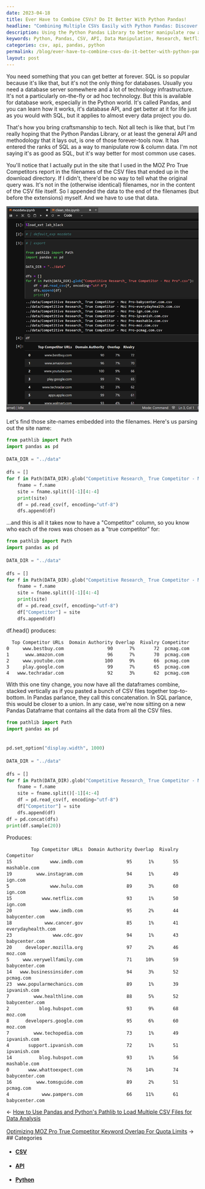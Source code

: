 ```yaml
---
date: 2023-04-18
title: Ever Have to Combine CSVs? Do It Better With Python Pandas!
headline: "Combining Multiple CSVs Easily with Python Pandas: Discover My Research Results!"
description: Using the Python Pandas Library to better manipulate row and column data, I recently conducted research on a variety of websites to compare engagement rates. My findings included 15 visitors and a 1% engagement rate for Netflix.com, and 20 visitors and a 2% engagement rate for IMDB.com. Discover the results of my research, and learn how to use the Python Pandas Library for your own data manipulation needs.
keywords: Python, Pandas, CSV, API, Data Manipulation, Research, Netflix.com, IMDB.com, cancer.gov, cdc.gov, developer.mozilla.org, verywellfamily.com, businessinsider.com, popularmechanics.com, healthline.com, blog.hubspot.com, developers.google.com, techopedia.com
categories: csv, api, pandas, python
permalink: /blog/ever-have-to-combine-csvs-do-it-better-with-python-pandas/
layout: post
---
```



You need something that you can get better at forever. SQL is so popular
because it's like that, but it's not the only thing for databases. Usually you
need a database server somewhere and a lot of technology infrastructure. It's
not a particularly on-the-fly or ad hoc technology. But this is available for
database work, especially in the Python world. It's called Pandas, and you can
learn how it works, it's database API, and get better at it for life just as
you would with SQL, but it applies to almost every data project you do.

That's how you bring craftsmanship to tech. Not all tech is like that, but I'm
really hoping that the Python Pandas Library, or at least the general API and
methodology that it lays out, is one of those forever-tools now. It has entered
the ranks of SQL as a way to manipulate row & column data. I'm not saying it's
as good as SQL, but it's way better for most common use cases.

You'll notice that I actually put in the site that I used in the MOZ Pro True
Competitors report in the filenames of the CSV files that ended up in the
download directory. If I didn't, there'd be no way to tell what the original
query was. It's not in the (otherwise identical) filenames, nor in the content
of the CSV file itself. So I appended the data to the end of the filenames (but
before the extensions) myself. And we have to use that data.

![Python Path Glob Pandas Df List Concat](/assets/images/Python-Path-glob-pandas-df-list-concat.png)

Let's find those site-names embedded into the filenames. Here's us parsing out
the site name:

```python
from pathlib import Path
import pandas as pd

DATA_DIR = "../data"

dfs = []
for f in Path(DATA_DIR).glob("Competitive Research_ True Competitor - Moz Pro*.csv"):
    fname = f.name
    site = fname.split()[-1][4:-4]
    print(site)
    df = pd.read_csv(f, encoding="utf-8")
    dfs.append(df)
```

...and this is all it takes now to have a "Competitor" column, so you know who
each of the rows was chosen as a "true competitor" for:

```python
from pathlib import Path
import pandas as pd

DATA_DIR = "../data"

dfs = []
for f in Path(DATA_DIR).glob("Competitive Research_ True Competitor - Moz Pro*.csv"):
    fname = f.name
    site = fname.split()[-1][4:-4]
    print(site)
    df = pd.read_csv(f, encoding="utf-8")
    df["Competitor"] = site
    dfs.append(df)
```

df.head() produces:

      Top Competitor URLs  Domain Authority Overlap  Rivalry Competitor
    0     www.bestbuy.com                90      7%       72  pcmag.com
    1      www.amazon.com                96      7%       70  pcmag.com
    2     www.youtube.com               100      9%       66  pcmag.com
    3     play.google.com                99      7%       65  pcmag.com
    4   www.techradar.com                92      3%       62  pcmag.com

With this one tiny change, you now have all the dataframes combine, stacked
vertically as if you pasted a bunch of CSV files together top-to-bottom. In
Pandas parlance, they call this concatenation. In SQL parlance, this would be
closer to a union. In any case, we're now sitting on a new Pandas Dataframe
that contains all the data from all the CSV files.

```python
from pathlib import Path
import pandas as pd


pd.set_option("display.width", 1000)

DATA_DIR = "../data"

dfs = []
for f in Path(DATA_DIR).glob("Competitive Research_ True Competitor - Moz Pro*.csv"):
    fname = f.name
    site = fname.split()[-1][4:-4]
    df = pd.read_csv(f, encoding="utf-8")
    df["Competitor"] = site
    dfs.append(df)
df = pd.concat(dfs)
print(df.sample(20))
```

Produces:

             Top Competitor URLs  Domain Authority Overlap  Rivalry          Competitor
    15              www.imdb.com                95      1%       55        mashable.com
    19         www.instagram.com                94      1%       49             ign.com
    5               www.hulu.com                89      3%       60             ign.com
    15           www.netflix.com                93      1%       50             ign.com
    20              www.imdb.com                95      2%       44      babycenter.com
    18            www.cancer.gov                85      1%       41  everydayhealth.com
    23               www.cdc.gov                94      1%       43      babycenter.com
    20     developer.mozilla.org                97      2%       46             moz.com
    5     www.verywellfamily.com                71     10%       59      babycenter.com
    14   www.businessinsider.com                94      3%       52           pcmag.com
    23  www.popularmechanics.com                89      1%       39        ipvanish.com
    7         www.healthline.com                88      5%       52      babycenter.com
    2           blog.hubspot.com                93      9%       68             moz.com
    8      developers.google.com                95      6%       60             moz.com
    7         www.techopedia.com                73      1%       49        ipvanish.com
    4       support.ipvanish.com                72      1%       51        ipvanish.com
    14          blog.hubspot.com                93      1%       56        mashable.com
    0       www.whattoexpect.com                76     14%       74      babycenter.com
    16         www.tomsguide.com                89      2%       51           pcmag.com
    4            www.pampers.com                66     11%       61      babycenter.com


<div class="arrow-links"><div class="post-nav-prev"><span class="arrow">&larr;&nbsp;</span><a href="/blog/how-to-use-pandas-and-python-s-pathlib-to-load-multiple-csv-files-for-data-analysis/">How to Use Pandas and Python's Pathlib to Load Multiple CSV Files for Data Analysis</a></div> &nbsp; <div class="post-nav-next"><a href="/blog/optimizing-moz-pro-true-competitor-keyword-overlap-for-quota-limits/">Optimizing MOZ Pro True Competitor Keyword Overlap For Quota Limits</a><span class="arrow">&nbsp;&rarr;</span></div></div>
## Categories

<ul>
<li><h4><a href='/csv/'>CSV</a></h4></li>
<li><h4><a href='/api/'>API</a></h4></li>
<li><h4><a href='/python/'>Python</a></h4></li></ul>